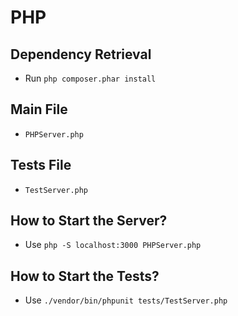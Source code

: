 # PHP

## Dependency Retrieval

- Run `php composer.phar install`

## Main File

- `PHPServer.php`

## Tests File

- `TestServer.php`

## How to Start the Server?

- Use `php -S localhost:3000 PHPServer.php`

## How to Start the Tests?

- Use `./vendor/bin/phpunit tests/TestServer.php`